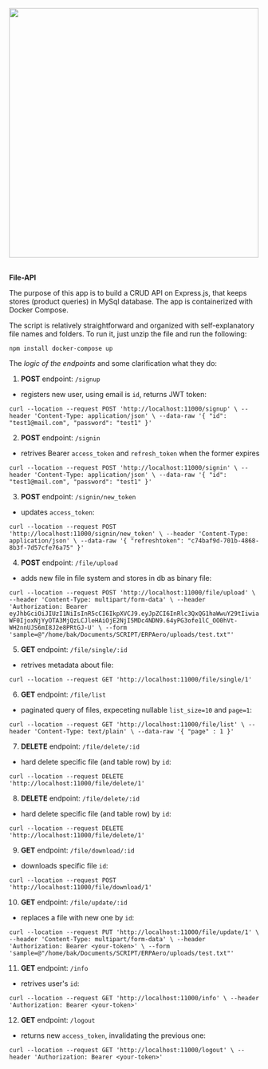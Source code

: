 
<img src="https://i.ibb.co/nkPwLBg/redis.jpg" width="500"><br/><br/>


**File-API**


The purpose of this app is to build a CRUD API on Express.js, that keeps stores (product queries) in MySql database. The app is containerized with Docker Compose.

The script is relatively straightforward and organized with self-explanatory file names and folders. To run it, just unzip the file and run the following:

`
npm install
docker-compose up
`

The _logic of the endpoints_ and some clarification what they do:

1) **POST** endpoint: `/signup`

- registers new user, using email is `id`, returns JWT token:

`
curl --location --request POST 'http://localhost:11000/signup' \
--header 'Content-Type: application/json' \
--data-raw '{
    "id": "test1@mail.com",
    "password": "test1"
}'
`

2) **POST** endpoint: `/signin`

- retrives Bearer `access_token` and `refresh_token` when the former expires

`
curl --location --request POST 'http://localhost:11000/signin' \
--header 'Content-Type: application/json' \
--data-raw '{
    "id": "test1@mail.com",
    "password": "test1"
}'
`

3) **POST** endpoint: `/signin/new_token`

- updates `access_token`:

`
curl --location --request POST 'http://localhost:11000/signin/new_token' \
--header 'Content-Type: application/json' \
--data-raw '{
    "refreshtoken": "c74baf9d-701b-4868-8b3f-7d57cfe76a75"
}'
`

4) **POST** endpoint: `/file/upload`

- adds new file in file system and stores in db as binary file:

`
curl --location --request POST 'http://localhost:11000/file/upload' \
--header 'Content-Type: multipart/form-data' \
--header 'Authorization: Bearer eyJhbGciOiJIUzI1NiIsInR5cCI6IkpXVCJ9.eyJpZCI6InRlc3QxQG1haWwuY29tIiwiaWF0IjoxNjYyOTA3MjQzLCJleHAiOjE2NjI5MDc4NDN9.64yPG3ofe1lC_OO0hVt-WH2nnUJS6mI8J2e8PRtGJ-U' \
--form 'sample=@"/home/bak/Documents/SCRIPT/ERPAero/uploads/test.txt"'
`

5) **GET** endpoint: `/file/single/:id`

- retrives metadata about file:

`
curl --location --request GET 'http://localhost:11000/file/single/1'
`

6) **GET** endpoint: `/file/list`

- paginated query of files, expeceting nullable `list_size=10` and `page=1`:

`
curl --location --request GET 'http://localhost:11000/file/list' \
--header 'Content-Type: text/plain' \
--data-raw '{
    "page" : 1
}'
`

7) **DELETE** endpoint: `/file/delete/:id`

- hard delete specific file (and table row) by `id`:

`
curl --location --request DELETE 'http://localhost:11000/file/delete/1'
`

8) **DELETE** endpoint: `/file/delete/:id`

- hard delete specific file (and table row) by `id`:

`
curl --location --request DELETE 'http://localhost:11000/file/delete/1'
`

9) **GET** endpoint: `/file/download/:id`

- downloads specific file `id`:

`
curl --location --request POST 'http://localhost:11000/file/download/1'
`

10) **GET** endpoint: `/file/update/:id`

- replaces a file with new one by `id`:

`
curl --location --request PUT 'http://localhost:11000/file/update/1' \
--header 'Content-Type: multipart/form-data' \
--header 'Authorization: Bearer <your-token>' \
--form 'sample=@"/home/bak/Documents/SCRIPT/ERPAero/uploads/test.txt"'
`

11) **GET** endpoint: `/info`

- retrives user's `id`:

`
curl --location --request GET 'http://localhost:11000/info' \
--header 'Authorization: Bearer <your-token>'
`


12) **GET** endpoint: `/logout`

- returns new `access_token`, invalidating the previous one:

`
curl --location --request GET 'http://localhost:11000/logout' \
--header 'Authorization: Bearer <your-token>'
`